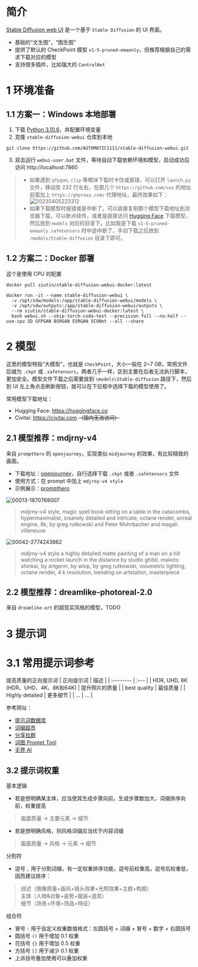 # 简介

[Stable Diffusion web UI](https://github.com/AUTOMATIC1111/stable-diffusion-webui) 是一个基于 `Stable Diffusion` 的 UI 界面。

- 基础的“文生图”，“图生图”
- 提供了默认的 CheckPoint 模型 `v1-5-pruned-emaonly`，但推荐根据自己的需求下载对应的模型
- 支持很多插件，比如强大的 `ControlNet`

# 1 环境准备

## 1.1 方案一：Windows 本地部署

1. 下载 [Python 3.10.6](https://www.python.org/downloads/release/python-3106/)，并配置环境变量
2. 克隆 `stable-diffusion-webui` 仓库到本地
``` git
git clone https://github.com/AUTOMATIC1111/stable-diffusion-webui.git
```
3. 双击运行 `webui-user.bat` 文件，等待自动下载依赖环境和模型，启动成功后访问 http://localhost:7860

> - 如果遇到 `gfpgan`, `clip` 等模块下载时卡住或报错，可以打开 `launch.py` 文件，移动至 232 行左右，在那几个 `https://github.com/xxx` 的地址前面加上 `https://ghproxy.com/` 代理地址，最终效果如下：
![20230405223312](https://zoulei-images.oss-cn-chengdu.aliyuncs.com/md-images/20230405223312.png)
> - 如果下载模型时报错或是中断了，可以直接复制那个模型下载地址到浏览器下载，可以断点续传，或者是直接访问 [Hugging Face](https://huggingface.co) 下载模型，然后放到 `models` 对应的目录下。比如我是下载 `v1-5-pruned-emaonly.safetensors` 时中途中断了，手动下载之后放到 `/models/Stable-diffusion` 目录下即可。

## 1.2 方案二：Docker 部署

这个是使用 CPU 的配置
``` docker
docker pull siutin/stable-diffusion-webui-docker:latest

docker run -it --name stable-diffusion-webui \
  -v /opt/sdw/models:/app/stable-diffusion-webui/models \
  -v /opt/sdw/outputs:/app/stable-diffusion-webui/outputs \
  --rm siutin/stable-diffusion-webui-docker:latest \
  bash webui.sh --skip-torch-cuda-test --precision full --no-half --use-cpu SD GFPGAN BSRGAN ESRGAN SCUNet --all --share
```

# 2 模型

这里的模型特指“大模型”，也就是 `CheckPoint`，大小一般在 2~7 GB，常用文件后缀为 `.ckpt` 或 `.safetensors`，两者几乎一样，区别主要在后者无法执行脚本，更加安全。模型文件下载之后需要放到 `\models\Stable-diffusion` 路径下，然后到 UI 左上角点击刷新按钮，就可以在下拉框中选择下载的模型使用了。

常用模型下载地址：
- Hugging Face: https://huggingface.co
- Civitai: https://civitai.com ~~（国内无法访问）~~

## 2.1 模型推荐：mdjrny-v4

来自 `prompthero` 的 `openjourney`，实现类似 `midjourney` 的效果，有比较精致的画面。
- 下载地址：[openjourney](https://huggingface.co/prompthero/openjourney/tree/main)，自行选择下载 `.ckpt` 或者 `.safetensors` 文件
- 使用方式：在 prompt 中加上 `mdjrny-v4 style`
- 示例展示：[prompthero](https://prompthero.com/openjourney-prompts)


![00013-1870768007](https://zoulei-images.oss-cn-chengdu.aliyuncs.com/md-images/00013-1870768007.png)
> mdjrny-v4 style, magic spell book sitting on a table in the catacombs, hypermaximalist, insanely detailed and intricate, octane render, unreal engine, 8k, by greg rutkowski and Peter Mohrbacher and magali villeneuve

![00042-2774243862](https://zoulei-images.oss-cn-chengdu.aliyuncs.com/md-images/00042-2774243862.png)
> mdjrny-v4 style a highly detailed matte painting of a man on a hill watching a rocket launch in the distance by studio ghibli, makoto shinkai, by artgerm, by wlop, by greg rutkowski, volumetric lighting, octane render, 4 k resolution, trending on artstation, masterpiece

## 2.2 模型推荐：dreamlike-photoreal-2.0

来自 `dreamlike-art` 的超现实风格的模型，TODO


# 3 提示词

# 3.1 常用提示词参考

提高质量的正向提示词
| 正向提示词 | 描述 |
| :-------- | :--- |
| HDR, UHD, 8K (HDR、UHD、4K、8K和64K) | 提升照片的质量 |
| best quality | 最佳质量 |
| Highly detailed | 更多细节 |
| ... | ... |

参考网址：
- [提示词数据库](https://stablediffusionweb.com/prompts)
- [词缀超市](https://tags.novelai.dev)
- [分享社群](https://www.aigodlike.com)
- [词图 Prompt Tool](https://prompttool.com)
- [无界 AI](https://www.wujieai.com/tag-generator)

## 3.2 提示词权重

基本逻辑
- 若是想明确某主体，应当使其生成步骤向前，生成步骤数加大，词缀排序向前，权重提高
> 画面质量 → 主要元素 → 细节
- 若是想明确风格，则风格词缀应当优于内容词缀
> 画面质量 → 风格 → 元素 → 细节

分割符
- 逗号 `,` 用于分割词缀，有一定权重排序功能，逗号前权重高，逗号后权重低，因而建议排序：
> 综述（图像质量+画风+镜头效果+光照效果+主题+构图）<br>
> 主体（人物&对象+姿势+服装+道具）<br>
> 细节（场景+环境+饰品+特征）

组合符
- 冒号 `:` 用于自定义权重数值格式：左圆括号 + 词缀 + 冒号 + 数字 + 右圆括号
- 圆括号 `()` 用于增加 0.1 权重
- 花括号 `{}` 用于增加 0.5 权重
- 方括号 `[]` 用于减少 0.1 权重
- 上诉括号叠加使用可以叠加权重